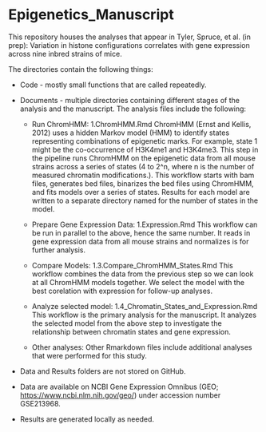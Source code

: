 # Epigenetics_Manuscript

This repository houses the analyses that appear in Tyler, Spruce, et al. (in prep): 
Variation in histone configurations correlates with gene expression across nine 
inbred strains of mice. 

The directories contain the following things:
* Code - mostly small functions that are called repeatedly.
* Documents - multiple directories containing different stages of the analysis and the manuscript.
  The analysis files include the following:
  
  * Run ChromHMM: 1.ChromHMM.Rmd
  ChromHMM (Ernst and Kellis, 2012) uses a hidden Markov model (HMM) 
  to identify states representing combinations of epigenetic marks. 
  For example, state 1 might be the co-occurrence of H3K4me1 and H3K4me3. 
  This step in the pipeline runs ChromHMM on the epigenetic data from all
  mouse strains across a series of states (4 to 2^n, where n is the number 
  of measured chromatin modifications.). This workflow starts with bam files, 
  generates bed files, binarizes the bed files using ChromHMM, and fits models 
  over a series of states. Results for each model are written to a separate 
  directory named for the number of states in the model. 

  * Prepare Gene Expression Data: 1.Expression.Rmd
  This workflow can be run in parallel to the above, hence the same number.
  It reads in gene expression data from all mouse strains and normalizes is 
  for further analysis.

  * Compare Models: 1.3.Compare_ChromHMM_States.Rmd
  This workflow combines the data from the previous step so we can look at all 
   ChromHMM models together. We select the model with the best corelation with 
   expression for follow-up analyses.
   
  * Analyze selected model: 1.4_Chromatin_States_and_Expression.Rmd
  This workflow is the primary analysis for the manuscript. It analyzes
  the selected model from the above step to investigate the relationship
  between chromatin states and gene expression.
  
  * Other analyses: 
  Other Rmarkdown files include additional analyses that were performed 
  for this study.
   
* Data and Results folders are not stored on GitHub.
* Data are available on NCBI Gene Expression Omnibus 
(GEO; https://www.ncbi.nlm.nih.gov/geo/) under accession 
number GSE213968.
* Results are generated locally as needed.



